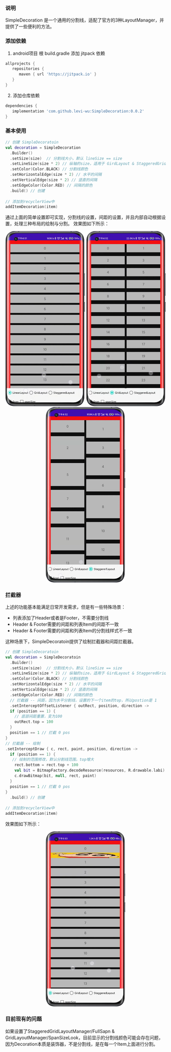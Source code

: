 ### 说明
SimpleDecoration 是一个通用的分割线，适配了官方的3种LayoutManager，并提供了一些便利的方法。

### 添加依赖
1. android项目 根 build.gradle 添加 jitpack 依赖
```groovy
allprojects {
   repositories {
   	  maven { url 'https://jitpack.io' }
   }
}
```
2. 添加仓库依赖
```groovy
dependencies {
   implementation 'com.github.levi-wu:SimpleDecoration:0.0.2'
}
```

### 基本使用
```kotlin
// 创建 SimpleDecoratoin 
val decoration = SimpleDecoration
  .Builder()
  .setSize(size)  // 分割线大小，默认 lineSize == size
  .setLineSize(size * 2) // 纵轴的size，适用于 GirdLayout & StaggeredGridLayout
  .setColor(Color.BLACK) // 分割线颜色
  .setHorizontalEdge(size * 2) // 水平的间隔
  .setVerticalEdge(size * 2) // 竖直的间隔
  .setEdgeColor(Color.RED) // 间隔的颜色
  .build() // 创建
  
// 添加到recyclerView中    
addItemDecoration(item)
```

通过上面的简单设置即可实现，分割线的设置，间距的设置，并且内部自动根据设置，处理三种布局的绘制与分割。
效果图如下所示：
<div align ='center'>
  <img src="res/linear.webp" width = 250/>  <img src="res/grid.webp" width = 250/> <img src="res/stagged.webp" width = 250/>
</div>

### 拦截器
上述的功能基本能满足日常开发需求，但是有一些特殊场景：
- 列表添加了Header或者是Footer，不需要分割线
- Header & Footer需要的间距和列表Item的间距不一致
- Header & Footer需要的间距和列表Item的分割线样式不一致

这种场景下，SimpleDecoratoin提供了绘制拦截器和间距拦截器。

```kotlin
// 创建 SimpleDecoratoin 
val decoration = SimpleDecoratoin
  .Builder()
  .setSize(size)  // 分割线大小，默认 lineSize == size
  .setLineSize(size * 2) // 纵轴的size，适用于 GirdLayout & StaggeredGridLayout
  .setColor(Color.BLACK) // 分割线颜色
  .setHorizontalEdge(size * 2) // 水平的间隔
  .setVerticalEdge(size * 2) // 竖直的间隔
  .setEdgeColor(Color.RED) // 间隔的颜色
  // 拦截器 -- 间距，因为水平分割线，设置的下一个item的top，所以postion是 1
  .setInterceptOffsetListener { outRect, position, direction ->
  if (position == 1) {
    // 底部间距重置，变为100
    outRect.top = 100
  }
  position == 1 // 拦截 0 pos
}
// 拦截器 -- 绘制
.setInterceptDraw { c, rect, paint, position, direction ->
  if (position == 1) {
   // 绘制的范围修改，默认分割线范围，top增大
    rect.bottom = rect.top + 100
    val bit = BitmapFactory.decodeResource(resources, R.drawable.labi)
    c.drawBitmap(bit, null, rect, paint)
  }
  position == 1 // 拦截 0 pos
}
  .build() // 创建
  
// 添加到recyclerView中    
addItemDecoration(item)
```

效果图如下所示：
<div align ='center'>
  <img src="res/interceptor.webp" width = 250/>
</div>


### 目前现有的问题
如果设置了StaggeredGridLayoutManager/FullSapn & GridLayoutManager/SpanSizeLook，目前显示的分割线颜色可能会存在问题，因为Decoration本质是装饰器，不是分割线，是在每一个Item上面进行分割。
